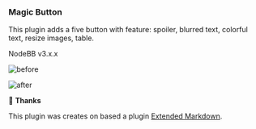 ### Magic Button
This plugin adds a five button with feature: spoiler, blurred text, colorful text, resize images, table.

NodeBB v3.x.x

![before](https://i.imgur.com/ZARO9v3.png)

![after](https://i.imgur.com/USvmzR1.png)

💙 **Thanks**

This plugin was creates on based a plugin [Extended Markdown](https://github.com/MinecraftForgeFrance/nodebb-plugin-extended-markdown).